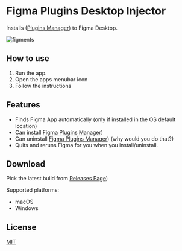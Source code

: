 # Figma Plugins Desktop Injector
Installs ([Plugins Manager](https://github.com/jachui/figma-plugin-manager)) to Figma Desktop.

![figments](https://user-images.githubusercontent.com/1207863/48588724-57386c00-e949-11e8-838f-81b12b0237e2.gif)

## How to use
1. Run the app.
1. Open the apps menubar icon
1. Follow the instructions 

## Features
- Finds Figma App automatically (only if installed in the OS default location)
- Can install [Figma Plugins Manager](https://github.com/jachui/figma-plugin-manager))
- Can uninstall [Figma Plugins Manager](https://github.com/jachui/figma-plugin-manager)) (why would you do that?)
- Quits and reruns Figma for you when you install/uninstall.

## Download

Pick the latest build from [Releases Page](https://github.com/cdes/figma-plugins-desktop-injector/releases)) 

Supported platforms:
- macOS
- Windows

## License

[MIT](LICENSE.md)
